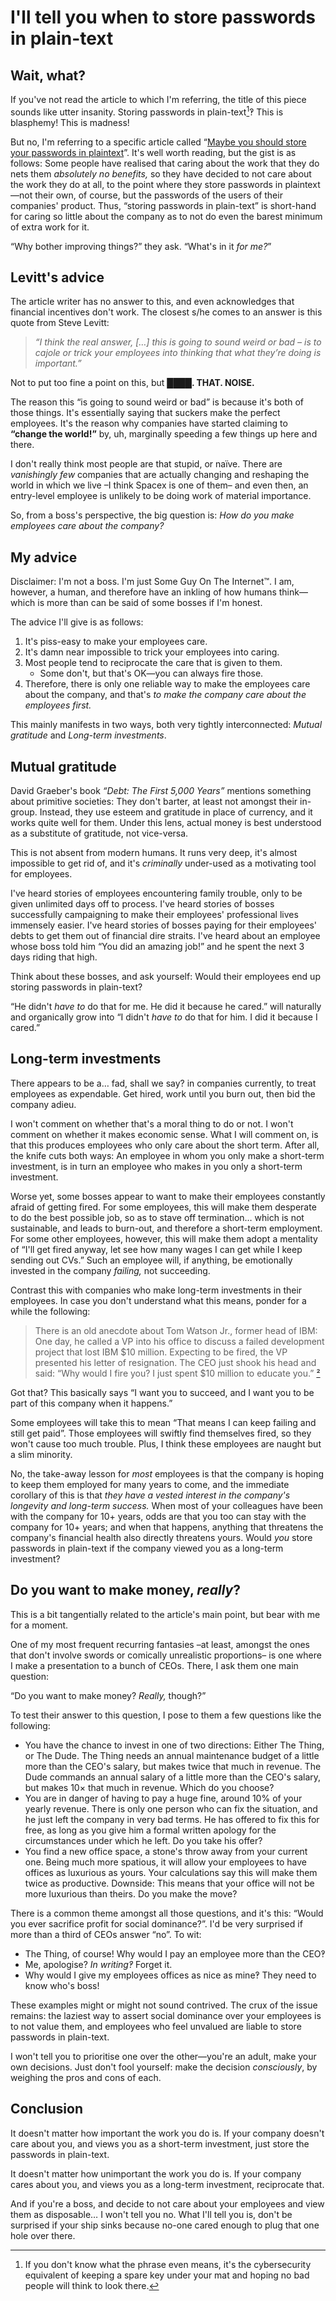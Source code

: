 # I'll tell you when to store passwords in plain-text


## Wait, what?

If you've not read the article to which I'm referring, the title of this piece sounds like utter insanity. Storing passwords in plain-text[^¹]‽ This is blasphemy! This is madness!

[^¹]: If you don't know what the phrase even means, it's the cybersecurity equivalent of keeping a spare key under your mat and hoping no bad people will think to look there.

But no, I'm referring to a specific article called “[Maybe you should store your passwords in plaintext](https://www.qword.net/2023/04/30/maybe-you-should-store-passwords-in-plaintext)”. It's well worth reading, but the gist is as follows: Some people have realised that caring about the work that they do nets them _absolutely no benefits,_ so they have decided to not care about the work they do at all, to the point where they store passwords in plaintext—not their own, of course, but the passwords of the users of their companies' product. Thus, “storing passwords in plain-text” is short-hand for caring so little about the company as to not do even the barest minimum of extra work for it.

“Why bother improving things?” they ask. “What's in it _for me?_”


## Levitt's advice

The article writer has no answer to this, and even acknowledges that financial incentives don't work. The closest s/he comes to an answer is this quote from Steve Levitt:

> _“I think the real answer, […] this is going to sound weird or bad – is to cajole or trick your employees into thinking that what they’re doing is important.”_

Not to put too fine a point on this, but **████. THAT. NOISE.**

The reason this “is going to sound weird or bad” is because it's both of those things. It's essentially saying that suckers make the perfect employees. It's the reason why companies have started claiming to **“change the world!”** by, uh, marginally speeding a few things up here and there.

I don't really think most people are that stupid, or naïve. There are _vanishingly few_ companies that are actually changing and reshaping the world in which we live –I think Spacex is one of them– and even then, an entry-level employee is unlikely to be doing work of material importance.

So, from a boss's perspective, the big question is: _How do you make employees care about the company?_


## My advice

Disclaimer: I'm not a boss. I'm just Some Guy On The Internet™. I am, however, a human, and therefore have an inkling of how humans think—which is more than can be said of some bosses if I'm honest.

The advice I'll give is as follows:
1. It's piss-easy to make your employees care.
2. It's damn near impossible to trick your employees into caring.
3. Most people tend to reciprocate the care that is given to them.
    * Some don't, but that's OK—you can always fire those.
4. Therefore, there is only one reliable way to make the employees care about the company, and that's _to make the company care about the employees first._

This mainly manifests in two ways, both very tightly interconnected: _Mutual gratitude_ and _Long-term investments_.


## Mutual gratitude

David Graeber's book _“Debt: The First 5,000 Years”_ mentions something about primitive societies: They don't barter, at least not amongst their in-group. Instead, they use esteem and gratitude in place of currency, and it works quite well for them. Under this lens, actual money is best understood as a substitute of gratitude, not vice-versa.

This is not absent from modern humans. It runs very deep, it's almost impossible to get rid of, and it's _criminally_ under-used as a motivating tool for employees.

I've heard stories of employees encountering family trouble, only to be given unlimited days off to process. I've heard stories of bosses successfully campaigning to make their employees' professional lives immensely easier. I've heard stories of bosses paying for their employees' debts to get them out of financial dire straits. I've heard about an employee whose boss told him “You did an amazing job!” and he spent the next 3 days riding that high.

Think about these bosses, and ask yourself: Would their employees end up storing passwords in plain-text?

“He didn't _have to_ do that for me. He did it because he cared.” will naturally and organically grow into “I didn't _have to_ do that for him. I did it because I cared.”


## Long-term investments

There appears to be a… fad, shall we say? in companies currently, to treat employees as expendable. Get hired, work until you burn out, then bid the company adieu.

I won't comment on whether that's a moral thing to do or not. I won't comment on whether it makes economic sense. What I will comment on, is that this produces employees who only care about the short term. After all, the knife cuts both ways: An employee in whom you only make a short-term investment, is in turn an employee who makes in you only a short-term investment.

Worse yet, some bosses appear to want to make their employees constantly afraid of getting fired. For some employees, this will make them desperate to do the best possible job, so as to stave off termination… which is not sustainable, and leads to burn-out, and therefore a short-term employment. For some other employees, however, this will make them adopt a mentality of “I'll get fired anyway, let see how many wages I can get while I keep sending out CVs.” Such an employee will, if anything, be emotionally invested in the company _failing,_ not succeeding.

Contrast this with companies who make long-term investments in their employees. In case you don't understand what this means, ponder for a while the following:

> There is an old anecdote about Tom Watson Jr., former head of IBM: One day, he called a VP into his office to discuss a failed development project that lost IBM $10 million. Expecting to be fired, the VP presented his letter of resignation. The CEO just shook his head and said: “Why would I fire you? I just spent $10 million to educate you.” [²](https://www.linkedin.com/pulse/why-innovative-agile-teams-need-safe-space-fail-how-create-weiner/)

Got that? This basically says “I want you to succeed, and I want you to be part of this company when it happens.”

Some employees will take this to mean “That means I can keep failing and still get paid”. Those employees will swiftly find themselves fired, so they won't cause too much trouble. Plus, I think these employees are naught but a slim minority.

No, the take-away lesson for _most_ employees is that the company is hoping to keep them employed for many years to come, and the immediate corollary of this is that _they have a vested interest in the company's longevity and long-term success._ When most of your colleagues have been with the company for 10+ years, odds are that you too can stay with the company for 10+ years; and when that happens, anything that threatens the company's financial health also directly threatens yours. Would _you_ store passwords in plain-text if the company viewed you as a long-term investment?


## Do you want to make money, _really_?

This is a bit tangentially related to the article's main point, but bear with me for a moment.

One of my most frequent recurring fantasies –at least, amongst the ones that don't involve swords or comically unrealistic proportions– is one where I make a presentation to a bunch of CEOs. There, I ask them one main question:

“Do you want to make money? _Really,_ though?”

To test their answer to this question, I pose to them a few questions like the following:
* You have the chance to invest in one of two directions: Either The Thing, or The Dude. The Thing needs an annual maintenance budget of a little more than the CEO's salary, but makes twice that much in revenue. The Dude commands an annual salary of a little more than the CEO's salary, but makes 10× that much in revenue. Which do you choose?
* You are in danger of having to pay a huge fine, around 10% of your yearly revenue. There is only one person who can fix the situation, and he just left the company in very bad terms. He has offered to fix this for free, as long as you give him a formal written apology for the circumstances under which he left. Do you take his offer?
* You find a new office space, a stone's throw away from your current one. Being much more spatious, it will allow your employees to have offices as luxurious as yours. Your calculations say this will make them twice as productive. Downside: This means that your office will not be more luxurious than theirs. Do you make the move?

There is a common theme amongst all those questions, and it's this: “Would you ever sacrifice profit for social dominance?”. I'd be very surprised if more than a third of CEOs answer “no”. To wit:
* The Thing, of course! Why would I pay an employee more than the CEO‽
* Me, apologise? _In writing‽_ Forget it.
* Why would I give my employees offices as nice as mine‽ They need to know who's boss!

These examples might or might not sound contrived. The crux of the issue remains: the laziest way to assert social dominance over your employees is to not value them, and employees who feel unvalued are liable to store passwords in plain-text.

I won't tell you to prioritise one over the other—you're an adult, make your own decisions. Just don't fool yourself: make the decision _consciously_, by weighing the pros and cons of each.


## Conclusion

It doesn't matter how important the work you do is. If your company doesn't care about you, and views you as a short-term investment, just store the passwords in plain-text.

It doesn't matter how unimportant the work you do is. If your company cares about you, and views you as a long-term investment, reciprocate that.

And if you're a boss, and decide to not care about your employees and view them as disposable… I won't tell you no. What I'll tell you is, don't be surprised if your ship sinks because no-one cared enough to plug that one hole over there.
